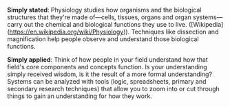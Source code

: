 **Simply stated**: Physiology studies how organisms and the biological structures that they're made of—cells, tissues, organs and organ systems—carry out the chemical and biological functions they use to live. ([Wikipedia] (https://en.wikipedia.org/wiki/Physiology)). Techniques like dissection and magnification help people observe and understand those biological functions.

**Simply applied**: Think of how people in your field understand how that field's core components and concepts function. Is your understanding simply received wisdom, is it the result of a more formal understanding? Systems can be analyzed with tools (logic, spreadsheets, primary and secondary research techniques) that allow you to zoom into or cut through things to gain an understanding for how they work. 
